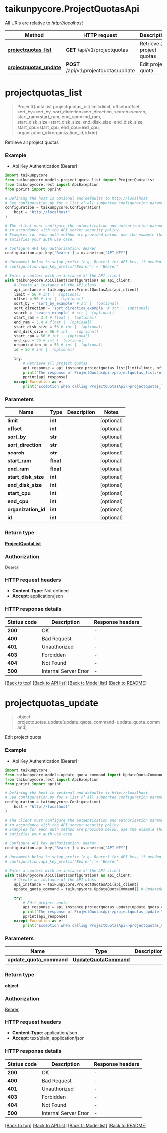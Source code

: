 # taikunpycore.ProjectQuotasApi

All URIs are relative to *http://localhost*

Method | HTTP request | Description
------------- | ------------- | -------------
[**projectquotas_list**](ProjectQuotasApi.md#projectquotas_list) | **GET** /api/v1/projectquotas | Retrieve all project quotas
[**projectquotas_update**](ProjectQuotasApi.md#projectquotas_update) | **POST** /api/v1/projectquotas/update | Edit project quota


# **projectquotas_list**
> ProjectQuotaList projectquotas_list(limit=limit, offset=offset, sort_by=sort_by, sort_direction=sort_direction, search=search, start_ram=start_ram, end_ram=end_ram, start_disk_size=start_disk_size, end_disk_size=end_disk_size, start_cpu=start_cpu, end_cpu=end_cpu, organization_id=organization_id, id=id)

Retrieve all project quotas

### Example

* Api Key Authentication (Bearer):

```python
import taikunpycore
from taikunpycore.models.project_quota_list import ProjectQuotaList
from taikunpycore.rest import ApiException
from pprint import pprint

# Defining the host is optional and defaults to http://localhost
# See configuration.py for a list of all supported configuration parameters.
configuration = taikunpycore.Configuration(
    host = "http://localhost"
)

# The client must configure the authentication and authorization parameters
# in accordance with the API server security policy.
# Examples for each auth method are provided below, use the example that
# satisfies your auth use case.

# Configure API key authorization: Bearer
configuration.api_key['Bearer'] = os.environ["API_KEY"]

# Uncomment below to setup prefix (e.g. Bearer) for API key, if needed
# configuration.api_key_prefix['Bearer'] = 'Bearer'

# Enter a context with an instance of the API client
with taikunpycore.ApiClient(configuration) as api_client:
    # Create an instance of the API class
    api_instance = taikunpycore.ProjectQuotasApi(api_client)
    limit = 56 # int |  (optional)
    offset = 56 # int |  (optional)
    sort_by = 'sort_by_example' # str |  (optional)
    sort_direction = 'sort_direction_example' # str |  (optional)
    search = 'search_example' # str |  (optional)
    start_ram = 3.4 # float |  (optional)
    end_ram = 3.4 # float |  (optional)
    start_disk_size = 56 # int |  (optional)
    end_disk_size = 56 # int |  (optional)
    start_cpu = 56 # int |  (optional)
    end_cpu = 56 # int |  (optional)
    organization_id = 56 # int |  (optional)
    id = 56 # int |  (optional)

    try:
        # Retrieve all project quotas
        api_response = api_instance.projectquotas_list(limit=limit, offset=offset, sort_by=sort_by, sort_direction=sort_direction, search=search, start_ram=start_ram, end_ram=end_ram, start_disk_size=start_disk_size, end_disk_size=end_disk_size, start_cpu=start_cpu, end_cpu=end_cpu, organization_id=organization_id, id=id)
        print("The response of ProjectQuotasApi->projectquotas_list:\n")
        pprint(api_response)
    except Exception as e:
        print("Exception when calling ProjectQuotasApi->projectquotas_list: %s\n" % e)
```



### Parameters


Name | Type | Description  | Notes
------------- | ------------- | ------------- | -------------
 **limit** | **int**|  | [optional] 
 **offset** | **int**|  | [optional] 
 **sort_by** | **str**|  | [optional] 
 **sort_direction** | **str**|  | [optional] 
 **search** | **str**|  | [optional] 
 **start_ram** | **float**|  | [optional] 
 **end_ram** | **float**|  | [optional] 
 **start_disk_size** | **int**|  | [optional] 
 **end_disk_size** | **int**|  | [optional] 
 **start_cpu** | **int**|  | [optional] 
 **end_cpu** | **int**|  | [optional] 
 **organization_id** | **int**|  | [optional] 
 **id** | **int**|  | [optional] 

### Return type

[**ProjectQuotaList**](ProjectQuotaList.md)

### Authorization

[Bearer](../README.md#Bearer)

### HTTP request headers

 - **Content-Type**: Not defined
 - **Accept**: application/json

### HTTP response details

| Status code | Description | Response headers |
|-------------|-------------|------------------|
**200** | OK |  -  |
**400** | Bad Request |  -  |
**401** | Unauthorized |  -  |
**403** | Forbidden |  -  |
**404** | Not Found |  -  |
**500** | Internal Server Error |  -  |

[[Back to top]](#) [[Back to API list]](../README.md#documentation-for-api-endpoints) [[Back to Model list]](../README.md#documentation-for-models) [[Back to README]](../README.md)

# **projectquotas_update**
> object projectquotas_update(update_quota_command=update_quota_command)

Edit project quota

### Example

* Api Key Authentication (Bearer):

```python
import taikunpycore
from taikunpycore.models.update_quota_command import UpdateQuotaCommand
from taikunpycore.rest import ApiException
from pprint import pprint

# Defining the host is optional and defaults to http://localhost
# See configuration.py for a list of all supported configuration parameters.
configuration = taikunpycore.Configuration(
    host = "http://localhost"
)

# The client must configure the authentication and authorization parameters
# in accordance with the API server security policy.
# Examples for each auth method are provided below, use the example that
# satisfies your auth use case.

# Configure API key authorization: Bearer
configuration.api_key['Bearer'] = os.environ["API_KEY"]

# Uncomment below to setup prefix (e.g. Bearer) for API key, if needed
# configuration.api_key_prefix['Bearer'] = 'Bearer'

# Enter a context with an instance of the API client
with taikunpycore.ApiClient(configuration) as api_client:
    # Create an instance of the API class
    api_instance = taikunpycore.ProjectQuotasApi(api_client)
    update_quota_command = taikunpycore.UpdateQuotaCommand() # UpdateQuotaCommand |  (optional)

    try:
        # Edit project quota
        api_response = api_instance.projectquotas_update(update_quota_command=update_quota_command)
        print("The response of ProjectQuotasApi->projectquotas_update:\n")
        pprint(api_response)
    except Exception as e:
        print("Exception when calling ProjectQuotasApi->projectquotas_update: %s\n" % e)
```



### Parameters


Name | Type | Description  | Notes
------------- | ------------- | ------------- | -------------
 **update_quota_command** | [**UpdateQuotaCommand**](UpdateQuotaCommand.md)|  | [optional] 

### Return type

**object**

### Authorization

[Bearer](../README.md#Bearer)

### HTTP request headers

 - **Content-Type**: application/json
 - **Accept**: text/plain, application/json

### HTTP response details

| Status code | Description | Response headers |
|-------------|-------------|------------------|
**200** | OK |  -  |
**400** | Bad Request |  -  |
**401** | Unauthorized |  -  |
**403** | Forbidden |  -  |
**404** | Not Found |  -  |
**500** | Internal Server Error |  -  |

[[Back to top]](#) [[Back to API list]](../README.md#documentation-for-api-endpoints) [[Back to Model list]](../README.md#documentation-for-models) [[Back to README]](../README.md)

